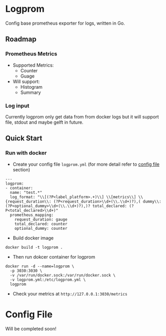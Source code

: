 # Logprom

Config base prometheus exporter for logs, written in Go.
## Roadmap
### Prometheus Metrics
- Supported Metrics:
	- Counter
	- Guage
 - Will support:
    - Histogram
    - Summary
### Log input
Currently logprom only get data from from docker logs but it will support file, stdout and maybe gelft in future.
  

## Quick Start

### Run with docker

- Create your config file `logprom.yml` (for more detail refer to [config file](#config-file) section)

```
---
logprom:
- container:
  name: "test.*"
  log_format: "\\[(?P<label_platform>.+)\\] \\[metrics\\] \\{request_duration\\: (?P<request_duration>\\d+(\\.\\d+)?),( dummy\\: (?P<optional_dummy>\\d+(\\.\\d+)?),)? total_declared: (?P<total_declared>\\d+)"
  prometheus_mapping:
    request_duration: gauge
    total_declared: counter
    optional_dummy: counter
```
- Build docker image
```
docker build -t logprom .
```
- Then run dokcer container for logprom
```
docker run -d --name=logprom \
  -p 3030:3030 \
  -v /var/run/docker.sock:/var/run/docker.sock \
  -v logprom.yml:/etc/logprom.yml \
  logprom
```
- Check your metrics at ‍`‍http://127.0.0.1:3030/metrics`‍‍

# Config File
Will be completed soon!
